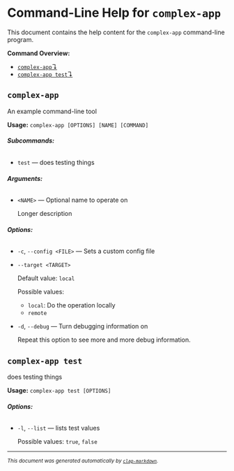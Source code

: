 # Command-Line Help for `complex-app`

This document contains the help content for the `complex-app` command-line program.

**Command Overview:**

* [`complex-app`↴](#complex-app)
* [`complex-app test`↴](#complex-app-test)

## `complex-app`

An example command-line tool

**Usage:** `complex-app [OPTIONS] [NAME] [COMMAND]`

###### **Subcommands:**

* `test` — does testing things

###### **Arguments:**

* `<NAME>` — Optional name to operate on

   Longer description

###### **Options:**

* `-c`, `--config <FILE>` — Sets a custom config file
* `--target <TARGET>`

  Default value: `local`

  Possible values:
  - `local`:
    Do the operation locally
  - `remote`

* `-d`, `--debug` — Turn debugging information on

   Repeat this option to see more and more debug information.



## `complex-app test`

does testing things

**Usage:** `complex-app test [OPTIONS]`

###### **Options:**

* `-l`, `--list` — lists test values

  Possible values: `true`, `false`




<hr/>

<small><i>
    This document was generated automatically by
    <a href="https://crates.io/crates/clap-markdown"><code>clap-markdown</code></a>.
</i></small>
